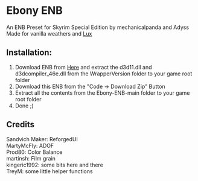 # Ebony ENB
An ENB Preset for Skyrim Special Edition by mechanicalpanda and Adyss  
Made for vanilla weathers and [Lux](https://www.nexusmods.com/skyrimspecialedition/mods/43158)  

## Installation: 
1. Download ENB from [Here](http://enbdev.com/download_mod_tesskyrimse.html) and extract the d3d11.dll and d3dcompiler_46e.dll from the WrapperVersion folder to your game root folder  
2. Download this ENB from the "Code -> Download Zip" Button  
3. Extract all the contents from the Ebony-ENB-main folder to your game root folder  
4. Done ;)

## Credits  
Sandvich Maker: ReforgedUI  
MartyMcFly: ADOF  
Prod80: Color Balance  
martinsh: Film grain  
kingeric1992: some bits here and there  
TreyM: some little helper functions  
